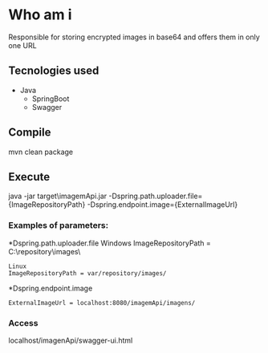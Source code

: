 # Who am i

Responsible for storing encrypted images in base64 and offers them in only one URL


## Tecnologies used

* Java
	* SpringBoot
	* Swagger

## Compile

mvn clean package
	
## Execute

java -jar target\imagemApi.jar -Dspring.path.uploader.file={ImageRepositoryPath} -Dspring.endpoint.image={ExternalImageUrl}

### Examples of parameters:

*Dspring.path.uploader.file
	Windows
	ImageRepositoryPath = C:\\repository\\images\\

	Linux
	ImageRepositoryPath = var/repository/images/
	
*Dspring.endpoint.image
	
	ExternalImageUrl = localhost:8080/imagemApi/imagens/
	
### Access

localhost/imagenApi/swagger-ui.html

